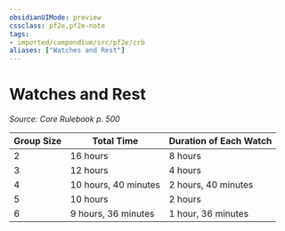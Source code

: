 ```yaml
---
obsidianUIMode: preview
cssclass: pf2e,pf2e-note
tags:
- imported/compendium/src/pf2e/crb
aliases: ["Watches and Rest"]
---
```

# Watches and Rest  
*Source: Core Rulebook p. 500*  

| Group Size | Total Time | Duration of Each Watch |
|------------|------------|------------------------|
| 2 | 16 hours | 8 hours |
| 3 | 12 hours | 4 hours |
| 4 | 10 hours, 40 minutes | 2 hours, 40 minutes |
| 5 | 10 hours | 2 hours |
| 6 | 9 hours, 36 minutes | 1 hour, 36 minutes |